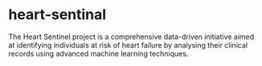 # heart-sentinal
The Heart Sentinel project is a comprehensive data-driven initiative aimed at identifying individuals at risk of heart failure by analysing their clinical records using advanced machine learning techniques. 
